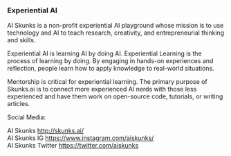 ### Experiential AI

AI Skunks is a non-profit experiential AI playground whose mission is to use technology and AI to teach research, creativity, and entrepreneurial thinking and skills.

Experiential AI is learning AI by doing AI. Experiential Learning is the process of learning by doing. By engaging in hands-on experiences and reflection, people learn how to apply knowledge to real-world situations.

Mentorship is critical for experiential learning. The primary purpose of Skunks.ai is to connect more experienced AI nerds with those less experienced and have them work on open-source code, tutorials, or writing articles.

Social Media:

AI Skunks <a href='http://skunks.ai/'>http://skunks.ai/</a>  
AI Skunks IG <a href='https://www.instagram.com/aiskunks/'>https://www.instagram.com/aiskunks/</a>  
AI Skunks Twitter <a href='https://twitter.com/aiskunks'>https://twitter.com/aiskunks</a>   









<!--
**aiskunks/aiskunks** is a ✨ _special_ ✨ repository because its `README.md` (this file) appears on your GitHub profile.

Here are some ideas to get you started:

- 🔭 I’m currently working on ...
- 🌱 I’m currently learning ...
- 👯 I’m looking to collaborate on ...
- 🤔 I’m looking for help with ...
- 💬 Ask me about ...
- 📫 How to reach me: ...
- 😄 Pronouns: ...
- ⚡ Fun fact: ...
-->
